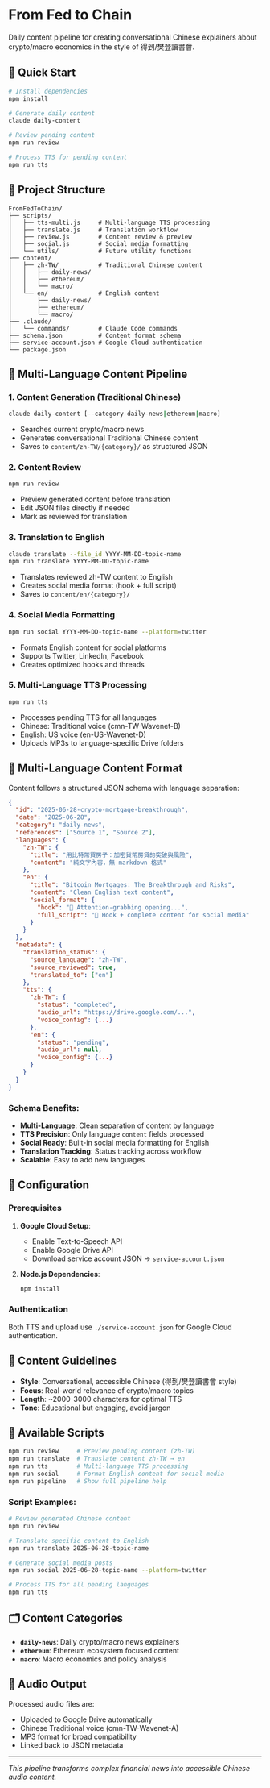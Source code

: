# From Fed to Chain

Daily content pipeline for creating conversational Chinese explainers about crypto/macro economics in the style of 得到/樊登讀書會.

## 🚀 Quick Start

```bash
# Install dependencies
npm install

# Generate daily content
claude daily-content

# Review pending content
npm run review

# Process TTS for pending content  
npm run tts
```

## 📁 Project Structure

```
FromFedToChain/
├── scripts/
│   ├── tts-multi.js     # Multi-language TTS processing
│   ├── translate.js     # Translation workflow
│   ├── review.js        # Content review & preview
│   ├── social.js        # Social media formatting
│   └── utils/           # Future utility functions
├── content/
│   ├── zh-TW/           # Traditional Chinese content
│   │   ├── daily-news/
│   │   ├── ethereum/
│   │   └── macro/
│   └── en/              # English content
│       ├── daily-news/
│       ├── ethereum/
│       └── macro/
├── .claude/
│   └── commands/        # Claude Code commands
├── schema.json          # Content format schema
├── service-account.json # Google Cloud authentication
└── package.json
```

## 🔄 Multi-Language Content Pipeline

### 1. Content Generation (Traditional Chinese)
```bash
claude daily-content [--category daily-news|ethereum|macro]
```
- Searches current crypto/macro news
- Generates conversational Traditional Chinese content
- Saves to `content/zh-TW/{category}/` as structured JSON

### 2. Content Review 
```bash
npm run review
```
- Preview generated content before translation
- Edit JSON files directly if needed
- Mark as reviewed for translation

### 3. Translation to English
```bash
claude translate --file_id YYYY-MM-DD-topic-name
npm run translate YYYY-MM-DD-topic-name
```
- Translates reviewed zh-TW content to English
- Creates social media format (hook + full script)
- Saves to `content/en/{category}/`

### 4. Social Media Formatting
```bash
npm run social YYYY-MM-DD-topic-name --platform=twitter
```
- Formats English content for social platforms
- Supports Twitter, LinkedIn, Facebook
- Creates optimized hooks and threads

### 5. Multi-Language TTS Processing
```bash
npm run tts
```
- Processes pending TTS for all languages
- Chinese: Traditional voice (cmn-TW-Wavenet-B)
- English: US voice (en-US-Wavenet-D)
- Uploads MP3s to language-specific Drive folders

## 📄 Multi-Language Content Format

Content follows a structured JSON schema with language separation:

```json
{
  "id": "2025-06-28-crypto-mortgage-breakthrough",
  "date": "2025-06-28",
  "category": "daily-news",
  "references": ["Source 1", "Source 2"],
  "languages": {
    "zh-TW": {
      "title": "用比特幣買房子：加密貨幣房貸的突破與風險", 
      "content": "純文字內容，無 markdown 格式"
    },
    "en": {
      "title": "Bitcoin Mortgages: The Breakthrough and Risks",
      "content": "Clean English text content",
      "social_format": {
        "hook": "🚀 Attention-grabbing opening...",
        "full_script": "🚀 Hook + complete content for social media"
      }
    }
  },
  "metadata": {
    "translation_status": {
      "source_language": "zh-TW",
      "source_reviewed": true,
      "translated_to": ["en"]
    },
    "tts": {
      "zh-TW": {
        "status": "completed",
        "audio_url": "https://drive.google.com/...",
        "voice_config": {...}
      },
      "en": {
        "status": "pending",
        "audio_url": null,
        "voice_config": {...}
      }
    }
  }
}
```

### Schema Benefits:

- **Multi-Language**: Clean separation of content by language
- **TTS Precision**: Only language `content` fields processed
- **Social Ready**: Built-in social media formatting for English
- **Translation Tracking**: Status tracking across workflow
- **Scalable**: Easy to add new languages

## 🔧 Configuration

### Prerequisites

1. **Google Cloud Setup**:
   - Enable Text-to-Speech API
   - Enable Google Drive API
   - Download service account JSON → `service-account.json`

2. **Node.js Dependencies**:
   ```bash
   npm install
   ```

### Authentication

Both TTS and upload use `./service-account.json` for Google Cloud authentication.

## 🎯 Content Guidelines

- **Style**: Conversational, accessible Chinese (得到/樊登讀書會 style)
- **Focus**: Real-world relevance of crypto/macro topics
- **Length**: ~2000-3000 characters for optimal TTS
- **Tone**: Educational but engaging, avoid jargon

## 📝 Available Scripts

```bash
npm run review     # Preview pending content (zh-TW)
npm run translate  # Translate content zh-TW → en
npm run tts        # Multi-language TTS processing  
npm run social     # Format English content for social media
npm run pipeline   # Show full pipeline help
```

### Script Examples:

```bash
# Review generated Chinese content
npm run review

# Translate specific content to English  
npm run translate 2025-06-28-topic-name

# Generate social media posts
npm run social 2025-06-28-topic-name --platform=twitter

# Process TTS for all pending languages
npm run tts
```

## 🗂️ Content Categories

- **`daily-news`**: Daily crypto/macro news explainers
- **`ethereum`**: Ethereum ecosystem focused content  
- **`macro`**: Macro economics and policy analysis

## 🔗 Audio Output

Processed audio files are:
- Uploaded to Google Drive automatically
- Chinese Traditional voice (cmn-TW-Wavenet-A)
- MP3 format for broad compatibility
- Linked back to JSON metadata

---

*This pipeline transforms complex financial news into accessible Chinese audio content.*